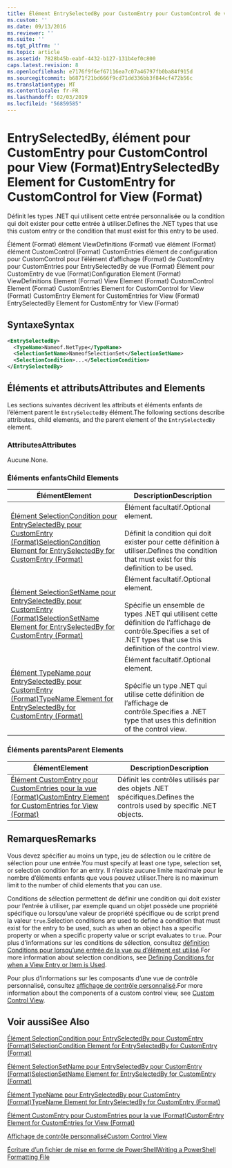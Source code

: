 ```yaml
---
title: Élément EntrySelectedBy pour CustomEntry pour CustomControl de vue (Format) | Microsoft Docs
ms.custom: ''
ms.date: 09/13/2016
ms.reviewer: ''
ms.suite: ''
ms.tgt_pltfrm: ''
ms.topic: article
ms.assetid: 7828b45b-eabf-4432-b127-131b4ef0c800
caps.latest.revision: 8
ms.openlocfilehash: e7176f9f6ef67116ea7c07a46797fb0ba84f915d
ms.sourcegitcommit: b6871f21bd666f9cd71dd336bb3f844cf472b56c
ms.translationtype: MT
ms.contentlocale: fr-FR
ms.lasthandoff: 02/03/2019
ms.locfileid: "56859585"
---
```

# <a name="entryselectedby-element-for-customentry-for-customcontrol-for-view-format"></a><span data-ttu-id="5ee3b-102">EntrySelectedBy, élément pour CustomEntry pour CustomControl pour View (Format)</span><span class="sxs-lookup"><span data-stu-id="5ee3b-102">EntrySelectedBy Element for CustomEntry for CustomControl for View (Format)</span></span>

<span data-ttu-id="5ee3b-103">Définit les types .NET qui utilisent cette entrée personnalisée ou la condition qui doit exister pour cette entrée à utiliser.</span><span class="sxs-lookup"><span data-stu-id="5ee3b-103">Defines the .NET types that use this custom entry or the condition that must exist for this entry to be used.</span></span>

<span data-ttu-id="5ee3b-104">Élément (Format) élément ViewDefinitions (Format) vue élément (Format) élément CustomControl (Format) CustomEntries élément de configuration pour CustomControl pour l’élément d’affichage (Format) de CustomEntry pour CustomEntries pour EntrySelectedBy de vue (Format) Élément pour CustomEntry de vue (Format)</span><span class="sxs-lookup"><span data-stu-id="5ee3b-104">Configuration Element (Format) ViewDefinitions Element (Format) View Element (Format) CustomControl Element (Format) CustomEntries Element for CustomControl for View (Format) CustomEntry Element for CustomEntries for View (Format) EntrySelectedBy Element for CustomEntry for View (Format)</span></span>

## <a name="syntax"></a><span data-ttu-id="5ee3b-105">Syntaxe</span><span class="sxs-lookup"><span data-stu-id="5ee3b-105">Syntax</span></span>

```xml
<EntrySelectedBy>
  <TypeName>Nameof.NetType</TypeName>
  <SelectionSetName>NameofSelectionSet</SelectionSetName>
  <SelectionCondition>...</SelectionCondition>
</EntrySelectedBy>
```

## <a name="attributes-and-elements"></a><span data-ttu-id="5ee3b-106">Éléments et attributs</span><span class="sxs-lookup"><span data-stu-id="5ee3b-106">Attributes and Elements</span></span>

<span data-ttu-id="5ee3b-107">Les sections suivantes décrivent les attributs et éléments enfants de l’élément parent le `EntrySelectedBy` élément.</span><span class="sxs-lookup"><span data-stu-id="5ee3b-107">The following sections describe attributes, child elements, and the parent element of the `EntrySelectedBy` element.</span></span>

### <a name="attributes"></a><span data-ttu-id="5ee3b-108">Attributes</span><span class="sxs-lookup"><span data-stu-id="5ee3b-108">Attributes</span></span>

<span data-ttu-id="5ee3b-109">Aucune.</span><span class="sxs-lookup"><span data-stu-id="5ee3b-109">None.</span></span>

### <a name="child-elements"></a><span data-ttu-id="5ee3b-110">Éléments enfants</span><span class="sxs-lookup"><span data-stu-id="5ee3b-110">Child Elements</span></span>

|<span data-ttu-id="5ee3b-111">Élément</span><span class="sxs-lookup"><span data-stu-id="5ee3b-111">Element</span></span>|<span data-ttu-id="5ee3b-112">Description</span><span class="sxs-lookup"><span data-stu-id="5ee3b-112">Description</span></span>|
|-------------|-----------------|
|[<span data-ttu-id="5ee3b-113">Élément SelectionCondition pour EntrySelectedBy pour CustomEntry (Format)</span><span class="sxs-lookup"><span data-stu-id="5ee3b-113">SelectionCondition Element for EntrySelectedBy for CustomEntry (Format)</span></span>](./selectioncondition-element-for-entryselectedby-for-customcontrol-format.md)|<span data-ttu-id="5ee3b-114">Élément facultatif.</span><span class="sxs-lookup"><span data-stu-id="5ee3b-114">Optional element.</span></span><br /><br /> <span data-ttu-id="5ee3b-115">Définit la condition qui doit exister pour cette définition à utiliser.</span><span class="sxs-lookup"><span data-stu-id="5ee3b-115">Defines the condition that must exist for this definition to be used.</span></span>|
|[<span data-ttu-id="5ee3b-116">Élément SelectionSetName pour EntrySelectedBy pour CustomEntry (Format)</span><span class="sxs-lookup"><span data-stu-id="5ee3b-116">SelectionSetName Element for EntrySelectedBy for CustomEntry (Format)</span></span>](./selectionsetname-element-for-entryselectedby-for-customcontrol-for-view-format.md)|<span data-ttu-id="5ee3b-117">Élément facultatif.</span><span class="sxs-lookup"><span data-stu-id="5ee3b-117">Optional element.</span></span><br /><br /> <span data-ttu-id="5ee3b-118">Spécifie un ensemble de types .NET qui utilisent cette définition de l’affichage de contrôle.</span><span class="sxs-lookup"><span data-stu-id="5ee3b-118">Specifies a set of .NET types that use this definition of the control view.</span></span>|
|[<span data-ttu-id="5ee3b-119">Élément TypeName pour EntrySelectedBy pour CustomEntry (Format)</span><span class="sxs-lookup"><span data-stu-id="5ee3b-119">TypeName Element for EntrySelectedBy for CustomEntry (Format)</span></span>](./typename-element-for-selectioncondition-for-customcontrol-for-view-format.md)|<span data-ttu-id="5ee3b-120">Élément facultatif.</span><span class="sxs-lookup"><span data-stu-id="5ee3b-120">Optional element.</span></span><br /><br /> <span data-ttu-id="5ee3b-121">Spécifie un type .NET qui utilise cette définition de l’affichage de contrôle.</span><span class="sxs-lookup"><span data-stu-id="5ee3b-121">Specifies a .NET type that uses this definition of the control view.</span></span>|

### <a name="parent-elements"></a><span data-ttu-id="5ee3b-122">Éléments parents</span><span class="sxs-lookup"><span data-stu-id="5ee3b-122">Parent Elements</span></span>

|<span data-ttu-id="5ee3b-123">Élément</span><span class="sxs-lookup"><span data-stu-id="5ee3b-123">Element</span></span>|<span data-ttu-id="5ee3b-124">Description</span><span class="sxs-lookup"><span data-stu-id="5ee3b-124">Description</span></span>|
|-------------|-----------------|
|[<span data-ttu-id="5ee3b-125">Élément CustomEntry pour CustomEntries pour la vue (Format)</span><span class="sxs-lookup"><span data-stu-id="5ee3b-125">CustomEntry Element for CustomEntries for View (Format)</span></span>](./customentry-element-for-customentries-for-customcontrol-for-view-format.md)|<span data-ttu-id="5ee3b-126">Définit les contrôles utilisés par des objets .NET spécifiques.</span><span class="sxs-lookup"><span data-stu-id="5ee3b-126">Defines the controls used by specific .NET objects.</span></span>|

## <a name="remarks"></a><span data-ttu-id="5ee3b-127">Remarques</span><span class="sxs-lookup"><span data-stu-id="5ee3b-127">Remarks</span></span>

<span data-ttu-id="5ee3b-128">Vous devez spécifier au moins un type, jeu de sélection ou le critère de sélection pour une entrée.</span><span class="sxs-lookup"><span data-stu-id="5ee3b-128">You must specify at least one type, selection set, or selection condition for an entry.</span></span> <span data-ttu-id="5ee3b-129">Il n’existe aucune limite maximale pour le nombre d’éléments enfants que vous pouvez utiliser.</span><span class="sxs-lookup"><span data-stu-id="5ee3b-129">There is no maximum limit to the number of child elements that you can use.</span></span>

<span data-ttu-id="5ee3b-130">Conditions de sélection permettent de définir une condition qui doit exister pour l’entrée à utiliser, par exemple quand un objet possède une propriété spécifique ou lorsqu’une valeur de propriété spécifique ou de script prend la valeur `true`.</span><span class="sxs-lookup"><span data-stu-id="5ee3b-130">Selection conditions are used to define a condition that must exist for the entry to be used, such as when an object has a specific property or when a specific property value or script evaluates to `true`.</span></span> <span data-ttu-id="5ee3b-131">Pour plus d’informations sur les conditions de sélection, consultez [définition Conditions pour lorsqu’une entrée de la vue ou d’élément est utilisé](./defining-conditions-for-displaying-data.md).</span><span class="sxs-lookup"><span data-stu-id="5ee3b-131">For more information about selection conditions, see [Defining Conditions for when a View Entry or Item is Used](./defining-conditions-for-displaying-data.md).</span></span>

<span data-ttu-id="5ee3b-132">Pour plus d’informations sur les composants d’une vue de contrôle personnalisé, consultez [affichage de contrôle personnalisé](./creating-custom-controls.md).</span><span class="sxs-lookup"><span data-stu-id="5ee3b-132">For more information about the components of a custom control view, see [Custom Control View](./creating-custom-controls.md).</span></span>

## <a name="see-also"></a><span data-ttu-id="5ee3b-133">Voir aussi</span><span class="sxs-lookup"><span data-stu-id="5ee3b-133">See Also</span></span>

[<span data-ttu-id="5ee3b-134">Élément SelectionCondition pour EntrySelectedBy pour CustomEntry (Format)</span><span class="sxs-lookup"><span data-stu-id="5ee3b-134">SelectionCondition Element for EntrySelectedBy for CustomEntry (Format)</span></span>](./selectioncondition-element-for-entryselectedby-for-customcontrol-format.md)

[<span data-ttu-id="5ee3b-135">Élément SelectionSetName pour EntrySelectedBy pour CustomEntry (Format)</span><span class="sxs-lookup"><span data-stu-id="5ee3b-135">SelectionSetName Element for EntrySelectedBy for CustomEntry (Format)</span></span>](./selectionsetname-element-for-entryselectedby-for-customcontrol-for-view-format.md)

[<span data-ttu-id="5ee3b-136">Élément TypeName pour EntrySelectedBy pour CustomEntry (Format)</span><span class="sxs-lookup"><span data-stu-id="5ee3b-136">TypeName Element for EntrySelectedBy for CustomEntry (Format)</span></span>](./typename-element-for-selectioncondition-for-customcontrol-for-view-format.md)

[<span data-ttu-id="5ee3b-137">Élément CustomEntry pour CustomEntries pour la vue (Format)</span><span class="sxs-lookup"><span data-stu-id="5ee3b-137">CustomEntry Element for CustomEntries for View (Format)</span></span>](./customentry-element-for-customentries-for-customcontrol-for-view-format.md)

[<span data-ttu-id="5ee3b-138">Affichage de contrôle personnalisé</span><span class="sxs-lookup"><span data-stu-id="5ee3b-138">Custom Control View</span></span>](./creating-custom-controls.md)

[<span data-ttu-id="5ee3b-139">Écriture d’un fichier de mise en forme de PowerShell</span><span class="sxs-lookup"><span data-stu-id="5ee3b-139">Writing a PowerShell Formatting File</span></span>](./writing-a-powershell-formatting-file.md)
